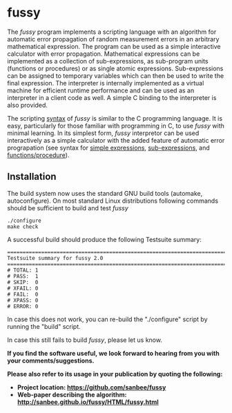 <!--******************************************************************
 * Copyright (c) 2000-2018, 2019 S.Bhatnagar
 *
 *   This file is part of fussy.
 *
 *   fussy is a free software: you can redistribute it and/or modify
 *   it under the terms of the GNU General Public License as published by
 *   the Free Software Foundation, either version 3 of the License, or
 *   (at your option) any later version.
 *
 *   fussy is distributed in the hope that it will be useful,
 *   but WITHOUT ANY WARRANTY; without even the implied warranty of
 *   MERCHANTABILITY or FITNESS FOR A PARTICULAR PURPOSE.  See the
 *   GNU General Public License for more details.
 *
 *   You should have received a copy of the GNU General Public License
 *   along with fussy.  If not, see <https://www.gnu.org/licenses/>.
 *
******************************************************************-->
# fussy
The _fussy_ program implements a scripting language with an algorithm
for automatic error propagation of random measurement errors in an
arbitrary mathematical expression.  The program can be used as a simple
interactive calculator with error propagation.  Mathematical
expressions can be implemented as a collection of sub-expressions, as
sub-program units (functions or procedures) or as single atomic
expressions.  Sub-expressions can be assigned to temporary variables
which can then be used to write the final expression.  The interpreter
is internally implemented as a virtual machine for efficient runtime
performance and can be used as an interpreter in a client code as
well.  A simple C binding to the interpreter is also provided.

The scripting [syntax](https://github.com/sanbee/fussy/blob/wiki/FussySyntax.md#syntax-for-the-fussy-scripting-language) of _fussy_ is similar to the C programming language. It is easy, particularly for those familiar with programming in C, to use _fussy_ with minimal learning. In its simplest form, _fussy_ interpretor can be used interactively as a simple calculator with the added feature of automatic error prograpation (see syntax for [simple expressions](https://github.com/sanbee/fussy/blob/wiki/FussySyntax.md#expressionsstatements), [sub-expressions](https://github.com/sanbee/fussy/blob/wiki/FussySyntax.md#sub-expressions), and [functions/procedure](https://github.com/sanbee/fussy/blob/wiki/FussySyntax.md#functionprocedure)).

## Installation 

The build system now uses the standard GNU build tools (automake, autoconfigure).  On most standard Linux distributions following commands should be sufficient to build and test _fussy_
    
    ./configure
    make check
    
A successful build should produce the following Testsuite summary:

```
============================================================================
Testsuite summary for fussy 2.0
============================================================================
# TOTAL: 1
# PASS:  1
# SKIP:  0
# XFAIL: 0
# FAIL:  0
# XPASS: 0
# ERROR: 0
```    
In case this does not work, you can re-build the "./configure" script by running the "build" script.

In case this still fails to build _fussy_, please let us know.

**If you find the software useful, we look forward to hearing from you with your comments/suggestions.**

**Please also refer to its usage in your publication by quoting the following:**

  * **Project location: https://github.com/sanbee/fussy**
  * **Web-paper describing the algorithm: http://sanbee.github.io/fussy/HTML/fussy.html**
